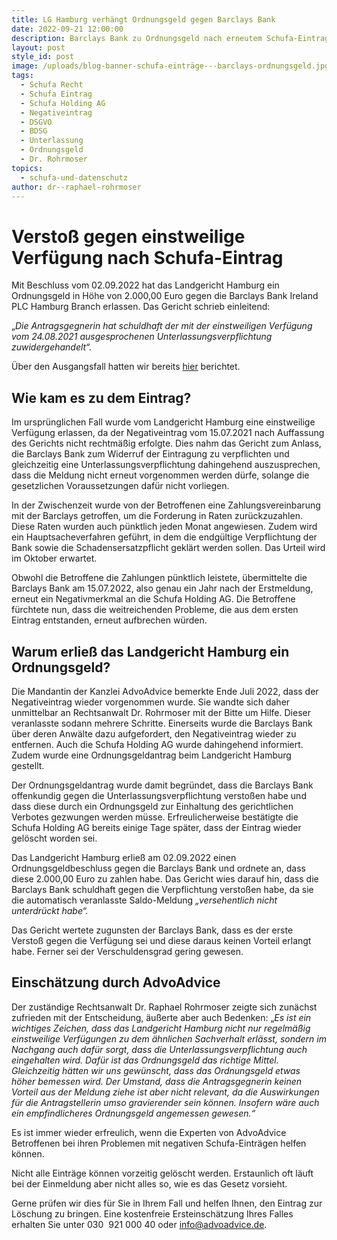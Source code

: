 ```yaml
---
title: LG Hamburg verhängt Ordnungsgeld gegen Barclays Bank
date: 2022-09-21 12:00:00
description: Barclays Bank zu Ordnungsgeld nach erneutem Schufa-Eintrag verpflichtet
layout: post
style_id: post
image: /uploads/blog-banner-schufa-einträge---barclays-ordnungsgeld.jpg
tags:
  - Schufa Recht
  - Schufa Eintrag
  - Schufa Holding AG
  - Negativeintrag
  - DSGVO
  - BDSG
  - Unterlassung
  - Ordnungsgeld
  - Dr. Rohrmoser
topics:
  - schufa-und-datenschutz
author: dr--raphael-rohrmoser
---
```

# Versto&szlig; gegen einstweilige Verfügung nach Schufa-Eintrag

Mit Beschluss vom 02.09.2022 hat das Landgericht Hamburg ein Ordnungsgeld in Höhe von 2.000,00 Euro gegen die Barclays Bank Ireland PLC Hamburg Branch erlassen. Das Gericht schrieb einleitend:

„*Die Antragsgegnerin hat schuldhaft der mit der einstweiligen Verfügung vom 24.08.2021 ausgesprochenen Unterlassungsverpflichtung zuwidergehandelt“.*

Über den Ausgangsfall hatten wir bereits [hier](https://advoadvice.de/blog/mehrere-gerichtliche-entscheidungen-gegen-barclays-bank-erstritten/) berichtet.

## **Wie kam es zu dem Eintrag?**

Im ursprünglichen Fall wurde vom Landgericht Hamburg eine einstweilige Verfügung erlassen, da der Negativeintrag vom 15.07.2021 nach Auffassung des Gerichts nicht rechtmä&szlig;ig erfolgte. Dies nahm das Gericht zum Anlass, die Barclays Bank zum Widerruf der Eintragung zu verpflichten und gleichzeitig eine Unterlassungsverpflichtung dahingehend auszusprechen, dass die Meldung nicht erneut vorgenommen werden dürfe, solange die gesetzlichen Voraussetzungen dafür nicht vorliegen.

In der Zwischenzeit wurde von der Betroffenen eine Zahlungsvereinbarung mit der Barclays getroffen, um die Forderung in Raten zurückzuzahlen. Diese Raten wurden auch pünktlich jeden Monat angewiesen. Zudem wird ein Hauptsacheverfahren geführt, in dem die endgültige Verpflichtung der Bank sowie die Schadensersatzpflicht geklärt werden sollen. Das Urteil wird im Oktober erwartet.

Obwohl die Betroffene die Zahlungen pünktlich leistete, übermittelte die Barclays Bank am 15.07.2022, also genau ein Jahr nach der Erstmeldung, erneut ein Negativmerkmal an die Schufa Holding AG. Die Betroffene fürchtete nun, dass die weitreichenden Probleme, die aus dem ersten Eintrag entstanden, erneut aufbrechen würden.

## **Warum erlie&szlig; das Landgericht Hamburg ein Ordnungsgeld?**

Die Mandantin der Kanzlei AdvoAdvice bemerkte Ende Juli 2022, dass der Negativeintrag wieder vorgenommen wurde. Sie wandte sich daher unmittelbar an Rechtsanwalt Dr. Rohrmoser mit der Bitte um Hilfe. Dieser veranlasste sodann mehrere Schritte. Einerseits wurde die Barclays Bank über deren Anwälte dazu aufgefordert, den Negativeintrag wieder zu entfernen. Auch die Schufa Holding AG wurde dahingehend informiert. Zudem wurde eine Ordnungsgeldantrag beim Landgericht Hamburg gestellt.

Der Ordnungsgeldantrag wurde damit begründet, dass die Barclays Bank offenkundig gegen die Unterlassungsverpflichtung versto&szlig;en habe und dass diese durch ein Ordnungsgeld zur Einhaltung des gerichtlichen Verbotes gezwungen werden müsse. Erfreulicherweise bestätigte die Schufa Holding AG bereits einige Tage später, dass der Eintrag wieder gelöscht worden sei.

Das Landgericht Hamburg erlie&szlig; am 02.09.2022 einen Ordnungsgeldbeschluss gegen die Barclays Bank und ordnete an, dass diese 2.000,00 Euro zu zahlen habe. Das Gericht wies darauf hin, dass die Barclays Bank schuldhaft gegen die Verpflichtung versto&szlig;en habe, da sie die automatisch veranlasste Saldo-Meldung *„versehentlich nicht unterdrückt habe“.&nbsp;*

Das Gericht wertete zugunsten der Barclays Bank, dass es der erste Versto&szlig; gegen die Verfügung sei und diese daraus keinen Vorteil erlangt habe. Ferner sei der Verschuldensgrad gering gewesen.

## **Einschätzung durch AdvoAdvice**

Der zuständige Rechtsanwalt Dr. Raphael Rohrmoser zeigte sich zunächst zufrieden mit der Entscheidung, äu&szlig;erte aber auch Bedenken: „*Es ist ein wichtiges Zeichen, dass das Landgericht Hamburg nicht nur regelmä&szlig;ig einstweilige Verfügungen zu dem ähnlichen Sachverhalt erlässt, sondern im Nachgang auch dafür sorgt, dass die Unterlassungsverpflichtung auch eingehalten wird. Dafür ist das Ordnungsgeld das richtige Mittel. Gleichzeitig hätten wir uns gewünscht, dass das Ordnungsgeld etwas höher bemessen wird. Der Umstand, dass die Antragsgegnerin keinen Vorteil aus der Meldung ziehe ist aber nicht relevant, da die Auswirkungen für die Antragstellerin umso gravierender sein können. Insofern wäre auch ein empfindlicheres Ordnungsgeld angemessen gewesen.“*

Es ist immer wieder erfreulich, wenn die Experten von AdvoAdvice Betroffenen bei ihren Problemen mit negativen Schufa-Einträgen helfen können.

Nicht alle Einträge können vorzeitig gelöscht werden. Erstaunlich oft läuft bei der Einmeldung aber nicht alles so, wie es das Gesetz vorsieht.

Gerne prüfen wir dies für Sie in Ihrem Fall und helfen Ihnen, den Eintrag zur Löschung zu bringen. Eine kostenfreie Ersteinschätzung Ihres Falles erhalten Sie unter 030 &nbsp;921 000 40 oder info@advoadvice.de.&nbsp;

&nbsp;